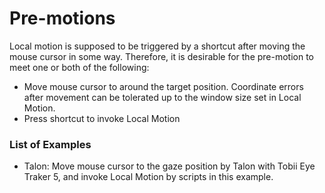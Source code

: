 # Pre-motions

Local motion is supposed to be triggered by a shortcut after moving the mouse cursor in some way. Therefore, it is desirable for the pre-motion to meet one or both of the following:
- Move mouse cursor to around the target position. Coordinate errors after movement can be tolerated up to the window size set in Local Motion.
- Press shortcut to invoke Local Motion

### List of Examples
- Talon: Move mouse cursor to the gaze position by Talon with Tobii Eye Traker 5, and invoke Local Motion by scripts in this example.
